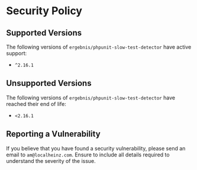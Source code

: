 # Security Policy

## Supported Versions

The following versions of `ergebnis/phpunit-slow-test-detector` have active support:

- `^2.16.1`

## Unsupported Versions

The following versions of `ergebnis/phpunit-slow-test-detector` have reached their end of life:

- `<2.16.1`

## Reporting a Vulnerability

If you believe that you have found a security vulnerability, please send an email to `am@localheinz.com`. Ensure to include all details required to understand the severity of the issue.
